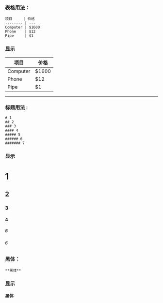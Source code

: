 ### 表格用法：   

```
项目     | 价格
-------- | ---
Computer | $1600
Phone    | $12
Pipe     | $1
````
### 显示
项目     | 价格
-------- | ---
Computer | $1600
Phone    | $12
Pipe     | $1

---

### 标题用法 :

```
# 1
## 2
### 3
#### 4
##### 5
###### 6
####### 7
```
### 显示
# 1
## 2
### 3
#### 4
##### 5
###### 6

### 黑体：

```
**黑体**
```
### 显示
#### **黑体**   

